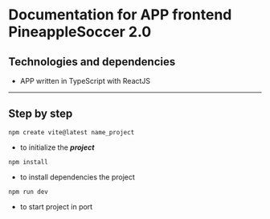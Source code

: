 # Documentation for APP frontend PineappleSoccer 2.0

## Technologies and dependencies

- APP written in TypeScript with ReactJS

---

## Step by step

`npm create vite@latest name_project`

- to initialize the **_project_**

`npm install`

- to install dependencies the project

`npm run dev`

- to start project in port
